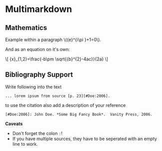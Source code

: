 # Multimarkdown #

## Mathematics ##

Example within a paragraph \\({e}^{i\pi }+1=0\\).

And as an equation on it's own:
	
\\[ {x}_{1,2}=\frac{-b\pm \sqrt{{b}^{2}-4ac}}{2a} \\]

## Bibliography Support ##

Write following into the text

	... lorem ipsum from source [p. 23][#Doe:2006].

to use the citation also add a description of your reference

	[#Doe:2006]: John Doe. *Some Big Fancy Book*.  Vanity Press, 2006.

**Caveats**
	
- Don't forget the colon `:`!
- If you have multiple sources, they have to be seperated with an empty line to work.
